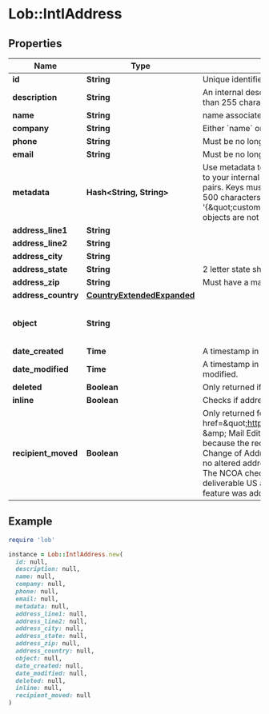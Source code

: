 # Lob::IntlAddress

## Properties

| Name | Type | Description | Notes |
| ---- | ---- | ----------- | ----- |
| **id** | **String** | Unique identifier prefixed with &#x60;adr_&#x60;. | [optional] |
| **description** | **String** | An internal description that identifies this resource. Must be no longer than 255 characters.  | [optional] |
| **name** | **String** | name associated with address | [optional] |
| **company** | **String** | Either &#x60;name&#x60; or &#x60;company&#x60; is required, you may also add both. | [optional] |
| **phone** | **String** | Must be no longer than 40 characters. | [optional] |
| **email** | **String** | Must be no longer than 100 characters. | [optional] |
| **metadata** | **Hash&lt;String, String&gt;** | Use metadata to store custom information for tagging and labeling back to your internal systems. Must be an object with up to 20 key-value pairs. Keys must be at most 40 characters and values must be at most 500 characters. Neither can contain the characters &#x60;\&quot;&#x60; and &#x60;\\&#x60;. i.e. &#39;{\&quot;customer_id\&quot; : \&quot;NEWYORK2015\&quot;}&#39; Nested objects are not supported.  See [Metadata](#section/Metadata) for more information. | [optional] |
| **address_line1** | **String** |  | [optional] |
| **address_line2** | **String** |  | [optional] |
| **address_city** | **String** |  | [optional] |
| **address_state** | **String** | 2 letter state short-name code | [optional] |
| **address_zip** | **String** | Must have a maximum of 12 characters  | [optional] |
| **address_country** | [**CountryExtendedExpanded**](CountryExtendedExpanded.md) |  | [optional] |
| **object** | **String** |  | [optional][default to &#39;address&#39;] |
| **date_created** | **Time** | A timestamp in ISO 8601 format of the date the resource was created. | [optional] |
| **date_modified** | **Time** | A timestamp in ISO 8601 format of the date the resource was last modified. | [optional] |
| **deleted** | **Boolean** | Only returned if the resource has been successfully deleted. | [optional] |
| **inline** | **Boolean** | Checks if address id is used or not | [optional] |
| **recipient_moved** | **Boolean** | Only returned for accounts on certain &lt;a href&#x3D;\&quot;https://dashboard.lob.com/#/settings/editions\&quot;&gt;Print &amp;amp; Mail Editions&lt;/a&gt;. Value is &#x60;true&#x60; if the address was altered because the recipient filed for a &lt;a href&#x3D;\&quot;#ncoa\&quot;&gt;National Change of Address (NCOA)&lt;/a&gt;, &#x60;false&#x60; if the NCOA check was run but no altered address was found, and &#x60;null&#x60; if the NCOA check was not run. The NCOA check does not happen for non-US addresses, for non-deliverable US addresses, or for addresses created before the NCOA feature was added to your account.  | [optional] |

## Example

```ruby
require 'lob'

instance = Lob::IntlAddress.new(
  id: null,
  description: null,
  name: null,
  company: null,
  phone: null,
  email: null,
  metadata: null,
  address_line1: null,
  address_line2: null,
  address_city: null,
  address_state: null,
  address_zip: null,
  address_country: null,
  object: null,
  date_created: null,
  date_modified: null,
  deleted: null,
  inline: null,
  recipient_moved: null
)
```

